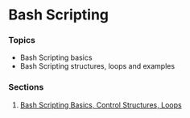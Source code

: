 # Bash Scripting

### Topics

- Bash Scripting basics
- Bash Scripting structures, loops and examples

### Sections

1. [Bash Scripting Basics, Control Structures, Loops](bash-script.md)

